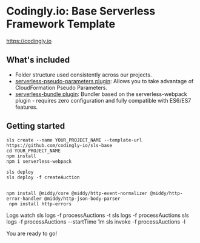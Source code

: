 # Codingly.io: Base Serverless Framework Template

https://codingly.io

## What's included
* Folder structure used consistently across our projects.
* [serverless-pseudo-parameters plugin](https://www.npmjs.com/package/serverless-pseudo-parameters): Allows you to take advantage of CloudFormation Pseudo Parameters.
* [serverless-bundle plugin](https://www.npmjs.com/package/serverless-pseudo-parameters): Bundler based on the serverless-webpack plugin - requires zero configuration and fully compatible with ES6/ES7 features.

## Getting started
```
sls create --name YOUR_PROJECT_NAME --template-url https://github.com/codingly-io/sls-base
cd YOUR_PROJECT_NAME
npm install
npm i serverless-webpack

sls deploy
sls deploy -f createAuction


npm install @middy/core @middy/http-event-normalizer @middy/http-error-handler @middy/http-json-body-parser
 npm install http-errors

```
Logs watch
sls logs -f processAuctions -t
sls logs -f processAuctions
sls logs -f processAuctions --startTime 1m
sls invoke -f processAuctions -l


You are ready to go!
